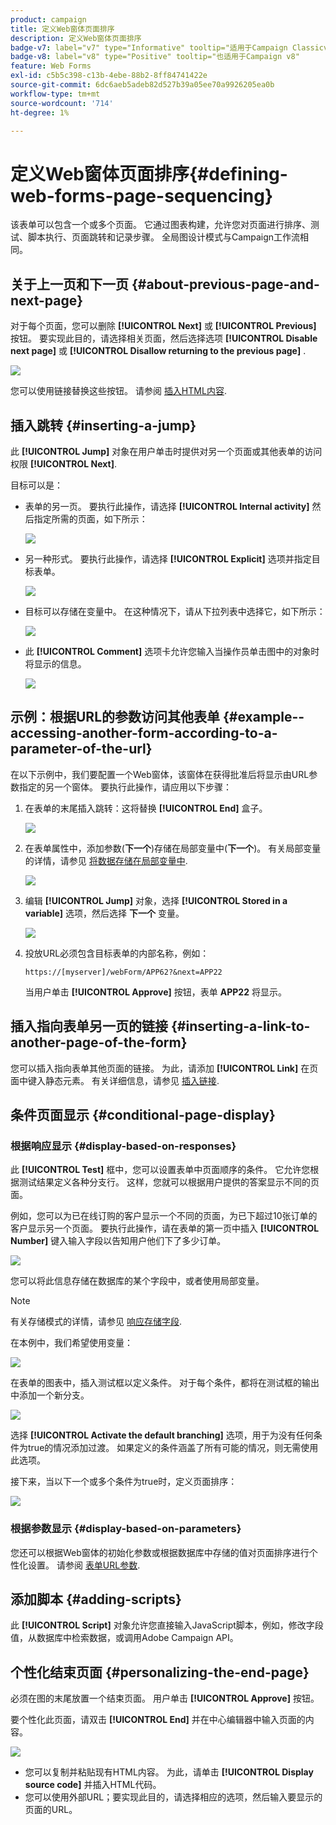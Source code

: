 ```yaml
---
product: campaign
title: 定义Web窗体页面排序
description: 定义Web窗体页面排序
badge-v7: label="v7" type="Informative" tooltip="适用于Campaign Classicv7"
badge-v8: label="v8" type="Positive" tooltip="也适用于Campaign v8"
feature: Web Forms
exl-id: c5b5c398-c13b-4ebe-88b2-8ff84741422e
source-git-commit: 6dc6aeb5adeb82d527b39a05ee70a9926205ea0b
workflow-type: tm+mt
source-wordcount: '714'
ht-degree: 1%

---
```


# 定义Web窗体页面排序{#defining-web-forms-page-sequencing}



该表单可以包含一个或多个页面。 它通过图表构建，允许您对页面进行排序、测试、脚本执行、页面跳转和记录步骤。 全局图设计模式与Campaign工作流相同。

## 关于上一页和下一页 {#about-previous-page-and-next-page}

对于每个页面，您可以删除 **[!UICONTROL Next]** 或 **[!UICONTROL Previous]** 按钮。 要实现此目的，请选择相关页面，然后选择选项 **[!UICONTROL Disable next page]** 或 **[!UICONTROL Disallow returning to the previous page]** .

![](assets/s_ncs_admin_survey_no_next_page.png)

您可以使用链接替换这些按钮。 请参阅 [插入HTML内容](static-elements-in-a-web-form.md#inserting-html-content).

## 插入跳转 {#inserting-a-jump}

此 **[!UICONTROL Jump]** 对象在用户单击时提供对另一个页面或其他表单的访问权限 **[!UICONTROL Next]**.

目标可以是：

* 表单的另一页。 要执行此操作，请选择 **[!UICONTROL Internal activity]** 然后指定所需的页面，如下所示：

  ![](assets/s_ncs_admin_jump_param1.png)

* 另一种形式。 要执行此操作，请选择 **[!UICONTROL Explicit]** 选项并指定目标表单。

  ![](assets/s_ncs_admin_jump_param2.png)

* 目标可以存储在变量中。 在这种情况下，请从下拉列表中选择它，如下所示：

  ![](assets/s_ncs_admin_jump_param3.png)

* 此 **[!UICONTROL Comment]** 选项卡允许您输入当操作员单击图中的对象时将显示的信息。

  ![](assets/s_ncs_admin_survey_jump_comment.png)

## 示例：根据URL的参数访问其他表单 {#example--accessing-another-form-according-to-a-parameter-of-the-url}

在以下示例中，我们要配置一个Web窗体，该窗体在获得批准后将显示由URL参数指定的另一个窗体。 要执行此操作，请应用以下步骤：

1. 在表单的末尾插入跳转：这将替换 **[!UICONTROL End]** 盒子。

   ![](assets/s_ncs_admin_survey_jump_sample1.png)

1. 在表单属性中，添加参数(**下一个**)存储在局部变量中(**下一个**)。 有关局部变量的详情，请参见 [将数据存储在局部变量中](web-forms-answers.md#storing-data-in-a-local-variable).

   ![](assets/s_ncs_admin_survey_jump_sample2.png)

1. 编辑 **[!UICONTROL Jump]** 对象，选择 **[!UICONTROL Stored in a variable]** 选项，然后选择 **下一个** 变量。

   ![](assets/s_ncs_admin_survey_jump_sample3.png)

1. 投放URL必须包含目标表单的内部名称，例如：

   ```
   https://[myserver]/webForm/APP62?&next=APP22
   ```

   当用户单击 **[!UICONTROL Approve]** 按钮，表单 **APP22** 将显示。

## 插入指向表单另一页的链接 {#inserting-a-link-to-another-page-of-the-form}

您可以插入指向表单其他页面的链接。 为此，请添加 **[!UICONTROL Link]** 在页面中键入静态元素。 有关详细信息，请参见 [插入链接](static-elements-in-a-web-form.md#inserting-a-link).

## 条件页面显示 {#conditional-page-display}

### 根据响应显示 {#display-based-on-responses}

此 **[!UICONTROL Test]** 框中，您可以设置表单中页面顺序的条件。 它允许您根据测试结果定义各种分支行。 这样，您就可以根据用户提供的答案显示不同的页面。

例如，您可以为已在线订购的客户显示一个不同的页面，为已下超过10张订单的客户显示另一个页面。 要执行此操作，请在表单的第一页中插入 **[!UICONTROL Number]** 键入输入字段以告知用户他们下了多少订单。

![](assets/s_ncs_admin_survey_test_ex0.png)

您可以将此信息存储在数据库的某个字段中，或者使用局部变量。

>[!NOTE]
>
>有关存储模式的详情，请参见 [响应存储字段](web-forms-answers.md#response-storage-fields).

在本例中，我们希望使用变量：

![](assets/s_ncs_admin_survey_test_ex1.png)

在表单的图表中，插入测试框以定义条件。 对于每个条件，都将在测试框的输出中添加一个新分支。

![](assets/s_ncs_admin_survey_test_ex2.png)

选择 **[!UICONTROL Activate the default branching]** 选项，用于为没有任何条件为true的情况添加过渡。 如果定义的条件涵盖了所有可能的情况，则无需使用此选项。

接下来，当以下一个或多个条件为true时，定义页面排序：

![](assets/s_ncs_admin_survey_test_ex3.png)

### 根据参数显示 {#display-based-on-parameters}

您还可以根据Web窗体的初始化参数或根据数据库中存储的值对页面排序进行个性化设置。 请参阅 [表单URL参数](defining-web-forms-properties.md#form-url-parameters).

## 添加脚本 {#adding-scripts}

此 **[!UICONTROL Script]** 对象允许您直接输入JavaScript脚本，例如，修改字段值，从数据库中检索数据，或调用Adobe Campaign API。

## 个性化结束页面 {#personalizing-the-end-page}

必须在图的末尾放置一个结束页面。 用户单击 **[!UICONTROL Approve]** 按钮。

要个性化此页面，请双击 **[!UICONTROL End]** 并在中心编辑器中输入页面的内容。

![](assets/s_ncs_admin_survey_end_page_edit.png)

* 您可以复制并粘贴现有HTML内容。 为此，请单击 **[!UICONTROL Display source code]** 并插入HTML代码。
* 您可以使用外部URL；要实现此目的，请选择相应的选项，然后输入要显示的页面的URL。
